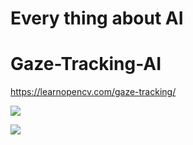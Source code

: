 
# Every thing about AI




# Gaze-Tracking-AI




https://learnopencv.com/gaze-tracking/


<p><img src="https://user-images.githubusercontent.com/58718316/166853693-448df196-13c0-4a36-b8ab-e5bdda30060a.jpg"></p>
<img src="https://user-images.githubusercontent.com/58718316/167233905-e5664452-b3d1-4996-a193-eb92d867b997.png">

